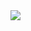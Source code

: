 <a href="https://kavi-x-bot.onrender.com/pair.html">
  <img src="https://img.shields.io/badge/Whatsapp%20PAIR%20CODE-Click%20Here-black?style=for-the-badge&logo=whatsapp&logoColor=white&labelColor=25D366" />
</a>
